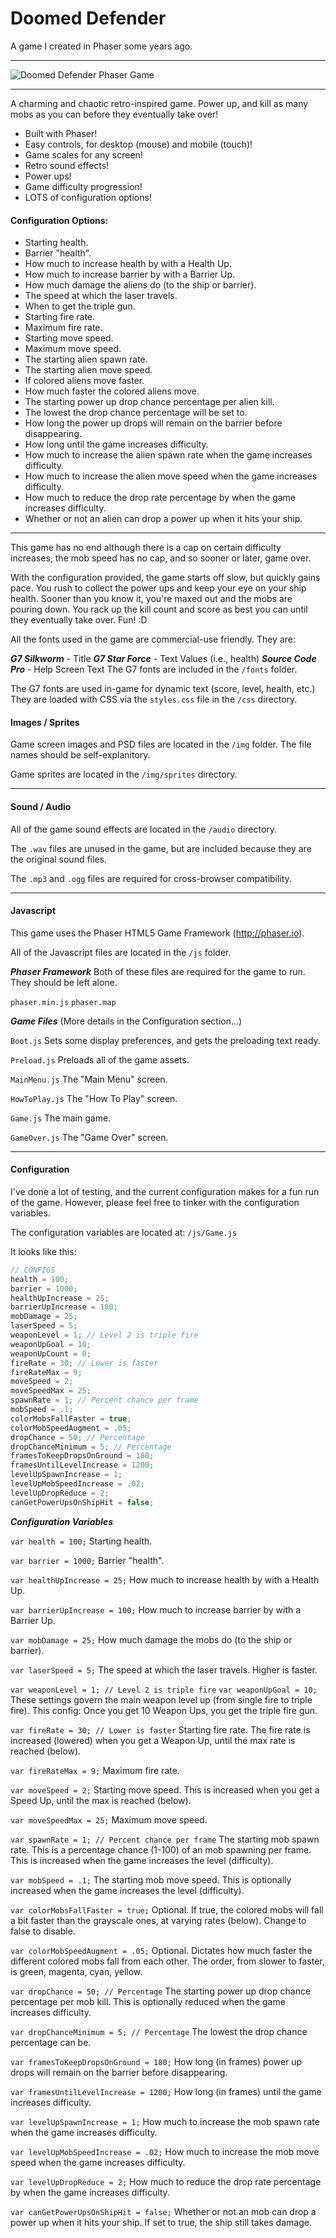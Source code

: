 
# Doomed Defender

A game I created in Phaser some years ago.

----

![Doomed Defender Phaser Game](https://bitwisecreative.com/site/assets/files/1025/doomed-defender-html5-retro-game.jpg)

----

A charming and chaotic retro-inspired game. Power up, and kill as many mobs as you can before they eventually take over!

 - Built with Phaser!
 - Easy controls, for desktop (mouse) and mobile (touch)!
 - Game scales for any screen!
 - Retro sound effects!
 - Power ups!
 - Game difficulty progression!
 - LOTS of configuration options!

#### Configuration Options:

 - Starting health.
 - Barrier "health".
 - How much to increase health by with a Health Up.
 - How much to increase barrier by with a Barrier Up.
 - How much damage the aliens do (to the ship or barrier).
 - The speed at which the laser travels.
 - When to get the triple gun.
 - Starting fire rate.
 - Maximum fire rate.
 - Starting move speed.
 - Maximum move speed.
 - The starting alien spawn rate.
 - The starting alien move speed.
 - If colored aliens move faster.
 - How much faster the colored aliens move.
 - The starting power up drop chance percentage per alien kill.
 - The lowest the drop chance percentage will be set to.
 - How long the power up drops will remain on the barrier before disappearing.
 - How long until the game increases difficulty.
 - How much to increase the alien spawn rate when the game increases difficulty.
 - How much to increase the alien move speed when the game increases difficulty.
 - How much to reduce the drop rate percentage by when the game increases difficulty.
 - Whether or not an alien can drop a power up when it hits your ship.

----

This game has no end although there is a cap on certain difficulty increases, the mob speed has no cap, and so sooner or later, game over.

With the configuration provided, the game starts off slow, but quickly gains pace. You rush to collect the power ups and keep your eye on your ship health. Sooner than you know it, you're maxed out and the mobs are pouring down. You rack up the kill count and score as best you can until they eventually take over. Fun! :D

All the fonts used in the game are commercial-use friendly. They are:

***G7 Silkworm*** - Title
***G7 Star Force*** - Text Values (i.e., health)
***Source Code Pro*** - Help Screen Text
The G7 fonts are included in the `/fonts` folder.

The G7 fonts are used in-game for dynamic text (score, level, health, etc.) They are loaded with CSS via the `styles.css` file in the `/css` directory.

#### Images / Sprites

Game screen images and PSD files are located in the `/img` folder. The file names should be self-explanitory.

Game sprites are located in the `/img/sprites` directory.

 ----

#### Sound / Audio

All of the game sound effects are located in the `/audio` directory.

The `.wav` files are unused in the game, but are included because they are the original sound files.

The `.mp3` and `.ogg` files are required for cross-browser compatibility.

 ----

#### Javascript

This game uses the Phaser HTML5 Game Framework (http://phaser.io).

All of the Javascript files are located in the `/js` folder.
 

***Phaser Framework***
Both of these files are required for the game to run. They should be left alone.

`phaser.min.js`
`phaser.map`
 
***Game Files***
(More details in the Configuration section...)

`Boot.js`
Sets some display preferences, and gets the preloading text ready.

`Preload.js`
Preloads all of the game assets.

`MainMenu.js`
The "Main Menu" screen.

`HowToPlay.js`
The "How To Play" screen.

`Game.js`
The main game.

`GameOver.js`
The "Game Over" screen.

----

#### Configuration

I've done a lot of testing, and the current configuration makes for a fun run of the game. However, please feel free to tinker with the configuration variables.

The configuration variables are located at: `/js/Game.js`

It looks like this:

```js
// CONFIGS
health = 100;
barrier = 1000;
healthUpIncrease = 25;
barrierUpIncrease = 100;
mobDamage = 25;
laserSpeed = 5;
weaponLevel = 1; // Level 2 is triple fire
weaponUpGoal = 10;
weaponUpCount = 0;
fireRate = 30; // Lower is faster
fireRateMax = 9;
moveSpeed = 2;
moveSpeedMax = 25;
spawnRate = 1; // Percent chance per frame
mobSpeed = .1;
colorMobsFallFaster = true;
colorMobSpeedAugment = .05;
dropChance = 50; // Percentage
dropChanceMinimum = 5; // Percentage
framesToKeepDropsOnGround = 180;
framesUntilLevelIncrease = 1200;
levelUpSpawnIncrease = 1;
levelUpMobSpeedIncrease = .02;
levelUpDropReduce = 2;
canGetPowerUpsOnShipHit = false;
```

***Configuration Variables***

`var health = 100;`
Starting health.

`var barrier = 1000;`
Barrier "health".

`var healthUpIncrease = 25;`
How much to increase health by with a Health Up.

`var barrierUpIncrease = 100;`
How much to increase barrier by with a Barrier Up.

`var mobDamage = 25;`
How much damage the mobs do (to the ship or barrier).

`var laserSpeed = 5;`
The speed at which the laser travels. Higher is faster.

`var weaponLevel = 1; // Level 2 is triple fire`
`var weaponUpGoal = 10;`
These settings govern the main weapon level up (from single fire to triple fire).
This config: Once you get 10 Weapon Ups, you get the triple fire gun.

`var fireRate = 30; // Lower is faster`
Starting fire rate. The fire rate is increased (lowered) when you get a Weapon Up,
until the max rate is reached (below).

`var fireRateMax = 9;`
Maximum fire rate.

`var moveSpeed = 2;`
Starting move speed. This is increased when you get a Speed Up, until the max is
reached (below).

`var moveSpeedMax = 25;`
Maximum move speed.

`var spawnRate = 1; // Percent chance per frame`
The starting mob spawn rate. This is a percentage chance (1-100) of an mob
spawning per frame. This is increased when the game increases the level
(difficulty).

`var mobSpeed = .1;`
The starting mob move speed. This is optionally increased when the game increases
the level (difficulty).

`var colorMobsFallFaster = true;`
Optional. If true, the colored mobs will fall a bit faster than the grayscale ones,
at varying rates (below). Change to false to disable.

`var colorMobSpeedAugment = .05;`
Optional. Dictates how much faster the different colored mobs fall from each other.
The order, from slower to faster, is green, magenta, cyan, yellow.

`var dropChance = 50; // Percentage`
The starting power up drop chance percentage per mob kill. This is optionally reduced
when the game increases difficulty.

`var dropChanceMinimum = 5; // Percentage`
The lowest the drop chance percentage can be.

`var framesToKeepDropsOnGround = 180;`
How long (in frames) power up drops will remain on the barrier before disappearing.

`var framesUntilLevelIncrease = 1200;`
How long (in frames) until the game increases difficulty. 

`var levelUpSpawnIncrease = 1;`
How much to increase the mob spawn rate when the game increases difficulty.

`var levelUpMobSpeedIncrease = .02;`
How much to increase the mob move speed when the game increases difficulty.

`var levelUpDropReduce = 2;`
How much to reduce the drop rate percentage by when the game increases difficulty.

`var canGetPowerUpsOnShipHit = false;`
Whether or not an mob can drop a power up when it hits your ship. If set to true, the
ship still takes damage.
